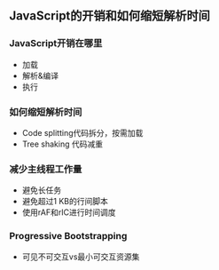 ## JavaScript的开销和如何缩短解析时间



### JavaScript开销在哪里

- 加载
- 解析&编译
- 执行



### 如何缩短解析时间

- Code splitting代码拆分，按需加载
- Tree shaking 代码减重



### 减少主线程工作量

- 避免长任务
- 避免超过1 KB的行间脚本
- 使用rAF和rIC进行时间调度



### Progressive Bootstrapping

- 可见不可交互vs最小可交互资源集